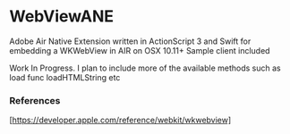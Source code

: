 # WebViewANE

Adobe Air Native Extension written in ActionScript 3 and Swift for embedding a WKWebView in AIR on OSX 10.11+
Sample client included

Work In Progress. I plan to include more of the available methods such as load func loadHTMLString etc

### References
[https://developer.apple.com/reference/webkit/wkwebview]
